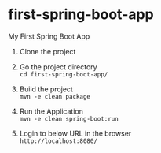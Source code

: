 # first-spring-boot-app
My First Spring Boot App
1. Clone the project<br>


2. Go the project directory<br>
   ```cd first-spring-boot-app/```


3. Build the project<br>
   ```mvn -e clean package```


4. Run the Application<br>
   ```mvn -e clean spring-boot:run```
   

5. Login to below URL in the browser<br>
   ```http://localhost:8080/```